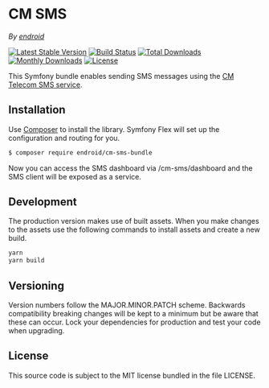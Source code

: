 CM SMS
======

*By [endroid](http://endroid.nl/)*

[![Latest Stable Version](http://img.shields.io/packagist/v/endroid/cm-sms-bundle.svg)](https://packagist.org/packages/endroid/cm-sms-bundle)
[![Build Status](http://img.shields.io/travis/endroid/EndroidCmSmsBundle.svg)](http://travis-ci.org/endroid/EndroidCmSmsBundle)
[![Total Downloads](http://img.shields.io/packagist/dt/endroid/cm-sms-bundle.svg)](https://packagist.org/packages/endroid/cm-sms-bundle)
[![Monthly Downloads](http://img.shields.io/packagist/dm/endroid/cm-sms-bundle.svg)](https://packagist.org/packages/endroid/cm-sms-bundle)
[![License](http://img.shields.io/packagist/l/endroid/cm-sms-bundle.svg)](https://packagist.org/packages/endroid/cm-sms-bundle)

This Symfony bundle enables sending SMS messages using the [CM Telecom SMS service](https://docs.cmtelecom.com/).

## Installation

Use [Composer](https://getcomposer.org/) to install the library. Symfony Flex
will set up the configuration and routing for you.

``` bash
$ composer require endroid/cm-sms-bundle
```

Now you can access the SMS dashboard via /cm-sms/dashboard and the SMS client
will be exposed as a service.

## Development

The production version makes use of built assets. When you make changes to the
assets use the following commands to install assets and create a new build.

``` bash
yarn
yarn build
```

## Versioning

Version numbers follow the MAJOR.MINOR.PATCH scheme. Backwards compatibility
breaking changes will be kept to a minimum but be aware that these can occur.
Lock your dependencies for production and test your code when upgrading.

## License

This source code is subject to the MIT license bundled in the file LICENSE.